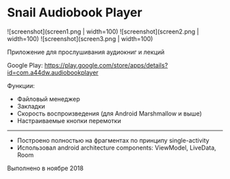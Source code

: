 Snail Audiobook Player
=========

![screenshot](screen1.png | width=100)
![screenshot](screen2.png | width=100)
![screenshot](screen3.png | width=100)

Приложение для прослушивания аудиокниг и лекций

Google Play: https://play.google.com/store/apps/details?id=com.a44dw.audiobookplayer

Функции:

- Файловый менеджер
- Закладки
- Скорость воспроизведения (для Android Marshmallow и выше)
- Настраиваемые кнопки перемотки

-------------

- Построено полностью на фрагментах по принципу single-activity
- Использовал android architecture components: ViewModel, LiveData, Room

Выполнено в ноябре 2018
